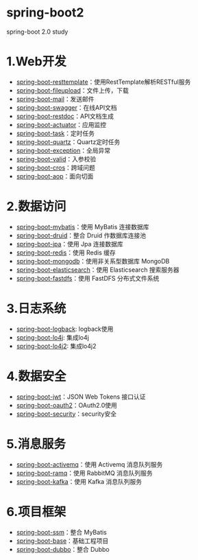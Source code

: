 # spring-boot2

spring-boot 2.0 study

# 1.Web开发

* [spring-boot-resttemplate](https://github.com/jeikerxiao/spring-boot2/tree/master/spring-boot-resttemplate)：使用RestTemplate解析RESTful服务
* [spring-boot-fileupload](https://github.com/jeikerxiao/spring-boot2/tree/master/spring-boot-fileupload)：文件上传，下载
* [spring-boot-mail](https://github.com/jeikerxiao/spring-boot2/tree/master/spring-boot-mail)：发送邮件
* [spring-boot-swagger](https://github.com/jeikerxiao/spring-boot2/tree/master/spring-boot-swagger)：在线API文档
* [spring-boot-restdoc](https://github.com/jeikerxiao/spring-boot2/tree/master/spring-boot-restdoc)：API文档生成
* [spring-boot-actuator](https://github.com/jeikerxiao/spring-boot2/tree/master/spring-boot-actuator)：应用监控
* [spring-boot-task](https://github.com/jeikerxiao/spring-boot2/tree/master/spring-boot-task)：定时任务
* [spring-boot-quartz](https://github.com/jeikerxiao/spring-boot2/tree/master/spring-boot-quartz)：Quartz定时任务
* [spring-boot-exception](https://github.com/jeikerxiao/spring-boot2/tree/master/spring-boot-exception)：全局异常
* [spring-boot-valid](https://github.com/jeikerxiao/spring-boot2/tree/master/spring-boot-valid)：入参校验
* [spring-boot-cros](https://github.com/jeikerxiao/spring-boot2/tree/master/spring-boot-cros)：跨域问题
* [spring-boot-aop](https://github.com/jeikerxiao/spring-boot2/tree/master/spring-boot-aop)：面向切面


# 2.数据访问

* [spring-boot-mybatis](https://github.com/jeikerxiao/spring-boot2/tree/master/spring-boot-mybatis)：使用 MyBatis 连接数据库
* [spring-boot-druid](https://github.com/jeikerxiao/spring-boot2/tree/master/spring-boot-druid)：整合 Druid 作数据库连接池
* [spring-boot-jpa](https://github.com/jeikerxiao/spring-boot2/tree/master/spring-boot-jpa)：使用 Jpa 连接数据库
* [spring-boot-redis](https://github.com/jeikerxiao/spring-boot2/tree/master/spring-boot-redis)：使用 Redis 缓存
* [spring-boot-mongodb](https://github.com/jeikerxiao/spring-boot2/tree/master/spring-boot-mongodb)：使用非关系型数据库 MongoDB
* [spring-boot-elasticsearch](https://github.com/jeikerxiao/spring-boot2/tree/master/spring-boot-elasticsearch)：使用 Elasticsearch 搜索服务器
* [spring-boot-fastdfs](https://github.com/jeikerxiao/spring-boot2/tree/master/spring-boot-fastdfs)：使用 FastDFS 分布式文件系统

# 3.日志系统

* [spring-boot-logback](https://github.com/jeikerxiao/spring-boot2/tree/master/spring-boot-logback): logback使用
* [spring-boot-lo4j](https://github.com/jeikerxiao/spring-boot2/tree/master/spring-boot-lo4j): 集成lo4j
* [spring-boot-lo4j2](https://github.com/jeikerxiao/spring-boot2/tree/master/spring-boot-lo4j2): 集成lo4j2


# 4.数据安全

* [spring-boot-jwt](https://github.com/jeikerxiao/spring-boot2/tree/master/spring-boot-jwt)：JSON Web Tokens 接口认证
* [spring-boot-oauth2](https://github.com/jeikerxiao/spring-boot2/tree/master/spring-boot-oauth2)：OAuth2.0使用
* [spring-boot-security](https://github.com/jeikerxiao/spring-boot2/tree/master/spring-boot-security)：security安全

# 5.消息服务

* [spring-boot-activemq](https://github.com/jeikerxiao/spring-boot2/tree/master/spring-boot-activemq)：使用 Activemq 消息队列服务
* [spring-boot-ramq](https://github.com/jeikerxiao/spring-boot2/tree/master/spring-boot-ramq)：使用 RabbitMQ 消息队列服务
* [spring-boot-kafka](https://github.com/jeikerxiao/spring-boot2/tree/master/spring-boot-kafka)：使用 Kafka 消息队列服务



# 6.项目框架

* [spring-boot-ssm](https://github.com/jeikerxiao/spring-boot2/tree/master/spring-boot-ssm)：整合 MyBatis
* [spring-boot-base](https://github.com/jeikerxiao/spring-boot2/tree/master/spring-boot-base)：基础工程项目
* [spring-boot-dubbo](https://github.com/jeikerxiao/spring-boot2/tree/master/spring-boot-dubbo)：整合 Dubbo
